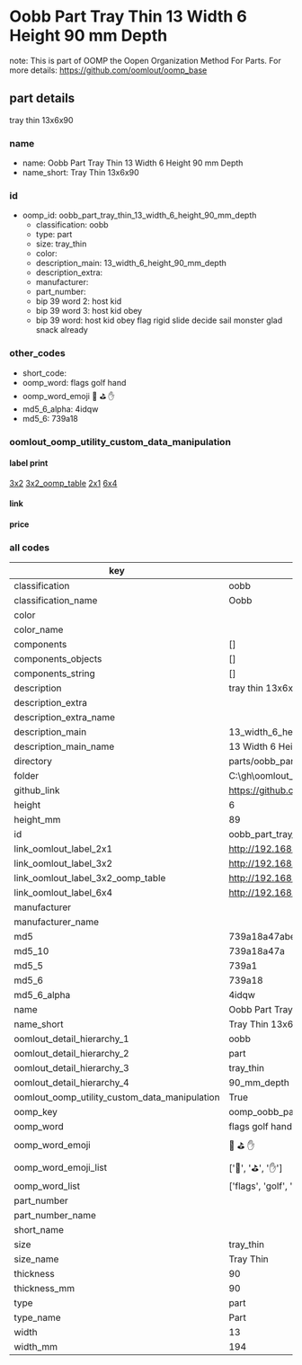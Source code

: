 # Oobb Part Tray Thin 13 Width 6 Height 90 mm Depth  

note: This is part of OOMP the Oopen Organization Method For Parts. For more details: https://github.com/oomlout/oomp_base

##  part details
  



tray thin 13x6x90



### name
* name: Oobb Part Tray Thin 13 Width 6 Height 90 mm Depth
* name_short: Tray Thin 13x6x90 
### id
* oomp_id: oobb_part_tray_thin_13_width_6_height_90_mm_depth
  * classification: oobb
  * type: part
  * size: tray_thin
  * color: 
  * description_main: 13_width_6_height_90_mm_depth
  * description_extra: 
  * manufacturer: 
  * part_number: 
  * bip 39 word 2: host kid
  * bip 39 word 3: host kid obey
  * bip 39 word: host kid obey flag rigid slide decide sail monster glad snack already

### other_codes
* short_code: 
* oomp_word: flags golf hand
* oomp_word_emoji :flags: :golf: :hand:
* md5_6_alpha: 4idqw
* md5_6: 739a18






### oomlout_oomp_utility_custom_data_manipulation
#### label print
[3x2](http://192.168.1.245:1112/?label=oomp%204idqw)
[3x2_oomp_table](http://192.168.1.108:1112/?label=oomp%204idqw)
[2x1](http://192.168.1.242:1112/?label=oomp%204idqw)
[6x4](http://192.168.1.55:1112/?label=oomp%204idqw)    

#### link

                              

#### price







### all codes 
| key | value |  
| --- | --- |  
| classification | oobb |  
| classification_name | Oobb |  
| color |  |  
| color_name |  |  
| components | [] |  
| components_objects | [] |  
| components_string | [] |  
| description | tray thin 13x6x90 |  
| description_extra |  |  
| description_extra_name |  |  
| description_main | 13_width_6_height_90_mm_depth |  
| description_main_name | 13 Width 6 Height 90 mm Depth |  
| directory | parts/oobb_part_tray_thin_13_width_6_height_90_mm_depth |  
| folder | C:\gh\oomlout_oobb_version_4_generated_parts\parts\oobb_part_tray_thin_13_width_6_height_90_mm_depth |  
| github_link | https://github.com/oomlout/oomlout_oomp_part_src/tree/main/parts/oobb_part_tray_thin_13_width_6_height_90_mm_depth |  
| height | 6 |  
| height_mm | 89 |  
| id | oobb_part_tray_thin_13_width_6_height_90_mm_depth |  
| link_oomlout_label_2x1 | http://192.168.1.242:1112/?label=oomp%204idqw |  
| link_oomlout_label_3x2 | http://192.168.1.245:1112/?label=oomp%204idqw |  
| link_oomlout_label_3x2_oomp_table | http://192.168.1.108:1112/?label=oomp%204idqw |  
| link_oomlout_label_6x4 | http://192.168.1.55:1112/?label=oomp%204idqw |  
| manufacturer |  |  
| manufacturer_name |  |  
| md5 | 739a18a47abe271b2e5cf5832fde9370 |  
| md5_10 | 739a18a47a |  
| md5_5 | 739a1 |  
| md5_6 | 739a18 |  
| md5_6_alpha | 4idqw |  
| name | Oobb Part Tray Thin 13 Width 6 Height 90 mm Depth |  
| name_short | Tray Thin 13x6x90  |  
| oomlout_detail_hierarchy_1 | oobb |  
| oomlout_detail_hierarchy_2 | part |  
| oomlout_detail_hierarchy_3 | tray_thin |  
| oomlout_detail_hierarchy_4 | 90_mm_depth |  
| oomlout_oomp_utility_custom_data_manipulation | True |  
| oomp_key | oomp_oobb_part_tray_thin_13_width_6_height_90_mm_depth |  
| oomp_word | flags golf hand |  
| oomp_word_emoji | :flags: :golf: :hand: |  
| oomp_word_emoji_list | [':flags:', ':golf:', ':hand:'] |  
| oomp_word_list | ['flags', 'golf', 'hand'] |  
| part_number |  |  
| part_number_name |  |  
| short_name |  |  
| size | tray_thin |  
| size_name | Tray Thin |  
| thickness | 90 |  
| thickness_mm | 90 |  
| type | part |  
| type_name | Part |  
| width | 13 |  
| width_mm | 194 |  
